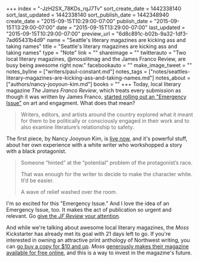 +++
index = "-JzH2SX_78KDs_rqJ7Tv"
sort_create_date = 1442338140
sort_last_updated = 1442338140
sort_publish_date = 1442348940
create_date = "2015-09-15T10:29:00-07:00"
publish_date = "2015-09-15T13:29:00-07:00"
date = "2015-09-15T13:29:00-07:00"
last_updated = "2015-09-15T10:29:00-07:00"
preview_url = "6d8c891c-b02b-9a32-1df3-7ad65431b4d9"
name = "Seattle's literary magazines are kicking ass and taking names"
title = "Seattle's literary magazines are kicking ass and taking names"
type = "Note"
link = ""
shareimage = ""
twitterauto = "Two local literary magazines, @mosslitmag and the James Franco Review, are busy being awesome right now."
facebookauto = ""
make_image_tweet = ""
notes_byline = ["writers/paul-constant.md"]
notes_tags = ["notes/seattles-literary-magazines-are-kicking-ass-and-taking-names.md"]
notes_about = ["authors/nancy-jooyoun-kim.md"]
books = ""
+++
Today, local literary magazine *The James Franco Review*, which treats every submission as though it was written by James Franco, [started rolling out an "Emergency Issue"](http://thejamesfrancoreview.com/2015/09/02/an-emergency-issue-art-and-engagement/) on art and engagment. What does that mean? 

<blockquote>Writers, editors, and artists around the country explored what it meant for them to be politically or consciously engaged in their work and to also examine literature’s relationship to safety.</blockquote>

The first piece, by Nancy Jooyoun Kim, is [live now](http://thejamesfrancoreview.com/2015/09/15/safe-and-sound-by-nancy-jooyoun-kim/), and it's powerful stuff, about her own experience with a white writer who workshopped a story with a black protagonist. 

<blockquote> Someone “hinted” at the “potential” problem of the protagonist’s race.

That was enough for the writer to decide to make the character white. It’d be easier.

A wave of relief washed over the room.</blockquote>

I'm so excited for this "Emergency Issue." And I love the idea of an Emergency Issue, too. It makes the act of publication so urgent and relevant. Go [give the *JF Review* your attention](http://thejamesfrancoreview.com/2015/09/15/safe-and-sound-by-nancy-jooyoun-kim/).

And while we're talking about awesome local literary magazines, the *Moss* Kickstarter has already met its goal with 21 days left to go. If you're interested in owning an attractive print anthology of Northwest writing, you can [go buy a copy for $10 and up](https://www.kickstarter.com/projects/ajdl/moss-volume-one-a-print-anthology-of-northwest-wri?ref=category). *Moss* [generously makes their magazine available for free online](http://www.mosslit.com/vol01/issue03_kickstart.html), and this is a way to invest in the magazine's future. 